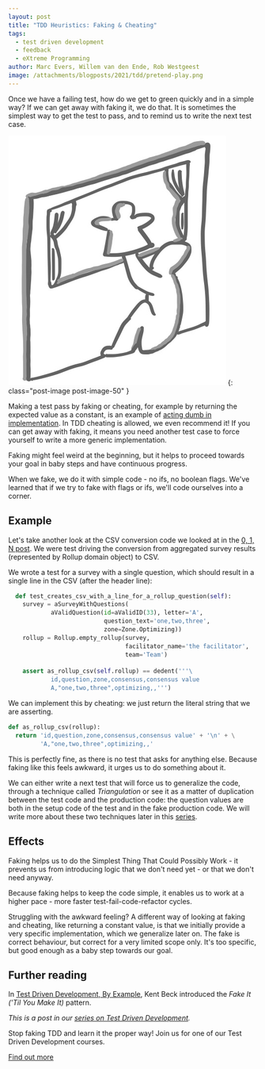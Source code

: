```yaml
---
layout: post
title: "TDD Heuristics: Faking & Cheating"
tags:
  - test driven development
  - feedback
  - eXtreme Programming
author: Marc Evers, Willem van den Ende, Rob Westgeest
image: /attachments/blogposts/2021/tdd/pretend-play.png
---
```


Once we have a failing test, how do we get to green quickly and in a simple way?
If we can get away with faking it, we do that. It is sometimes the simplest way
to get the test to pass, and to remind us to write the next test case.

![pretend play - faking it](/attachments/blogposts/2021/tdd/pretend-play.png)
{: class="post-image post-image-50" }

Making a test pass by faking or cheating, for example by returning the expected
value as a constant, is an example of [acting dumb in
implementation](/2021/07/12/tdd-act-dumb-in-implementation.html). In TDD
cheating is allowed, we even recommend it! If you can get away with faking, it
means you need another test case to force yourself to write a more generic
implementation.

Faking might feel weird at the beginning, but it helps to proceed towards your 
goal in baby steps and have continuous progress. 

When we fake, we do it with simple code - no ifs, no boolean flags. We've
learned that if we try to fake with flags or ifs, we'll code ourselves into a
corner.

## Example 

Let's take another look at the CSV conversion code we looked at in the [0, 1, N
post](/2021/07/09/tdd-0-1-n.html). We were test driving the conversion from
aggregated survey results (represented by Rollup domain object) to CSV.

We wrote a test for a survey with a single question, which should result in a
single line in the CSV (after the header line):

```python
  def test_creates_csv_with_a_line_for_a_rollup_question(self):
    survey = aSurveyWithQuestions(
            aValidQuestion(id=aValidID(33), letter='A',
                           question_text='one,two,three',
                           zone=Zone.Optimizing))
    rollup = Rollup.empty_rollup(survey,
                                 facilitator_name='the facilitator',
                                 team='Team')

    assert as_rollup_csv(self.rollup) == dedent('''\
            id,question,zone,consensus,consensus value
            A,"one,two,three",optimizing,,''')
```

We can implement this by cheating: we just return the literal string that we are asserting.

```python
def as_rollup_csv(rollup):
  return 'id,question,zone,consensus,consensus value' + '\n' + \
         'A,"one,two,three",optimizing,,'
```

This is perfectly fine, as there is no test that asks for anything else. Because
faking like this feels awkward, it urges us to do something about it. 

We can either write a next test that will force us to generalize the code,
through a technique called _Triangulation_ or see it as a matter of duplication
between the test code and the production code: the question values are both in
the setup code of the test and in the fake production code. We will write more
about these two techniques later in this [series](/blog-by-tag#tag-test-driven-development).

## Effects

Faking helps us to do the Simplest Thing That Could Possibly Work - it prevents
us from introducing logic that we don't need yet - or that we don't need anyway.

Because faking helps to keep the code simple, it enables us to work at a higher
pace - more faster test-fail-code-refactor cycles.

Struggling with the awkward feeling? A different way of looking at faking and
cheating, like returning a constant value, is that we initially provide a very
specific implementation, which we generalize later on. The fake is correct
behaviour, but correct for a very limited scope only. It's too specific, but
good enough as a baby step towards our goal.

## Further reading

In [Test Driven Development, By
Example](https://www.oreilly.com/library/view/test-driven-development/0321146530/),
Kent Beck introduced the _Fake It ('Til You Make It)_ pattern.

_This is a post in our [series on Test Driven Development](/blog-by-tag#tag-test-driven-development)._

<aside>
  <p>Stop faking TDD and learn it the proper way! Join us for one of our Test Driven Development courses. 
  </p>
  <p><div>
    <a href="/training/test-driven-development">Find out more</a>
  </div></p>
</aside>
